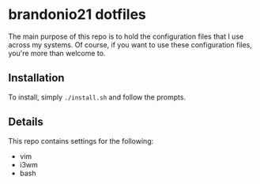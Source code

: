 brandonio21 dotfiles
====================
The main purpose of this repo is to hold the configuration files that I use
across my systems. Of course, if you want to use these configuration files,
you're more than welcome to.

Installation
------------
To install, simply `./install.sh` and follow the prompts.


Details
-------
This repo contains settings for the following:  
* vim
* i3wm
* bash
